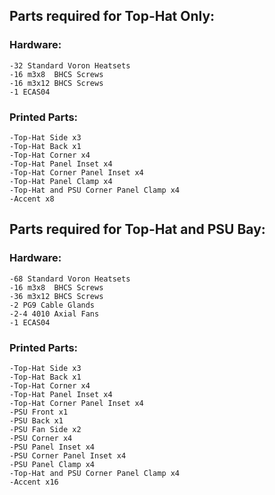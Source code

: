 ## Parts required for Top-Hat Only:

### Hardware:

    -32 Standard Voron Heatsets
    -16 m3x8  BHCS Screws
    -16 m3x12 BHCS Screws
    -1 ECAS04
    
### Printed Parts:
  
    -Top-Hat Side x3
    -Top-Hat Back x1
    -Top-Hat Corner x4
    -Top-Hat Panel Inset x4
    -Top-Hat Corner Panel Inset x4
    -Top-Hat Panel Clamp x4
    -Top-Hat and PSU Corner Panel Clamp x4
    -Accent x8

## Parts required for Top-Hat and PSU Bay:

### Hardware:
  
    -68 Standard Voron Heatsets
    -16 m3x8  BHCS Screws
    -36 m3x12 BHCS Screws
    -2 PG9 Cable Glands
    -2-4 4010 Axial Fans
    -1 ECAS04
    
### Printed Parts:
  
    -Top-Hat Side x3
    -Top-Hat Back x1
    -Top-Hat Corner x4
    -Top-Hat Panel Inset x4
    -Top-Hat Corner Panel Inset x4
    -PSU Front x1
    -PSU Back x1
    -PSU Fan Side x2
    -PSU Corner x4
    -PSU Panel Inset x4
    -PSU Corner Panel Inset x4
    -PSU Panel Clamp x4
    -Top-Hat and PSU Corner Panel Clamp x4
    -Accent x16
    
